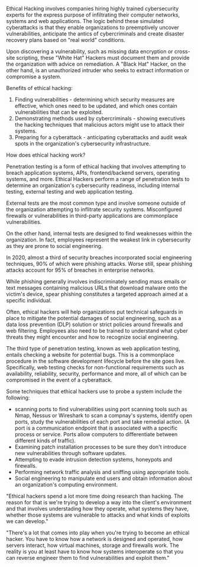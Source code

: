 Ethical Hacking involves companies hiring highly trained cybersecurity experts for the express purpose of infiltrating their computer networks, systems and web applications. The logic behind these simulated cyberattacks is that they enable organizations to preemptively uncover vulnerabilities, anticipate the antics of cybercriminals and create disaster recovery plans based on "real world" conditions.

Upon discovering a vulnerability, such as missing data encryption or cross-site scripting, these "White Hat" Hackers must document them and provide the organization with advice on remediation. A "Black Hat" Hacker, on the other hand, is an unauthorized intruder who seeks to extract information or compromise a system.

Benefits of ethical hacking:

1.  Finding vulnerabilities - determining which security measures are effective, which ones need to be updated, and which ones contain vulnerabilities that can be exploited.
2.  Demonstrating methods used by cybercriminals - showing executives the hacking techniques that malicious actors might use to attack their systems.
3.  Preparing for a cyberattack - anticipating cyberattacks and audit weak spots in the organization's cybersecurity infrastructure.

How does ethical hacking work?

Penetration testing is a form of ethical hacking that involves attempting to breach application systems, APIs, frontend/backend servers, operating systems, and more. Ethical Hackers perform a range of penetration tests to determine an organization's cybersecurity readiness, including internal testing, external testing and web application testing.

External tests are the most common type and involve someone outside of the organization attempting to inflitrate security systems. Misconfigured firewalls or vulnerabilities in third-party applications are commonplace vulnerabilities.

On the other hand, internal tests are designed to find weaknesses within the organization. In fact, employees represent the weakest link in cybersecurity as they are prone to social engineering.

In 2020, almost a third of security breaches incorporated social engineering techniques, 90% of which were phishing attacks. Worse still, spear phishing attacks account for 95% of breaches in enterprise networks.

While phishing generally involves indiscriminately sending mass emails or text messages containing malicious URLs that download malware onto the victim's device, spear phishing constitutes a targeted approach aimed at a specific individual.

Often, ethical hackers will help organizations put technical safeguards in place to mitigate the potential damages of social engineering, such as a data loss prevention (DLP) solution or strict policies around firewalls and web filtering. Employees also need to be trained to understand what cyber threats they might encounter and how to recognize social engineering.

The third type of penetration testing, known as web application testing, entails checking a website for potential bugs. This is a commonplace procedure in the software development lifecycle before the site goes live. Specifically, web testing checks for non-functional requirements such as availability, reliability, security, performance and more, all of which can be compromised in the event of a cyberattack.

Some techniques that ethical hackers use to probe a system include the following:

-   scanning ports to find vulnerabilities using port scanning tools such as Nmap, Nessus or Wireshark to scan a compnay's systems, identify open ports, study the vulnerabilities of each port and take remedial action. (A port is a communication endpoint that is associated with a specific process or service. Ports allow computers to differentiate between different kinds of traffic).
-   Examining patch installation processes to be sure they don't introduce new vulnerabilities through software updates.
-   Attempting to evade intrusion detection systems, honeypots and firewalls.
-   Performing network traffic analysis and sniffing using appropriate tools.
-   Social engineering to manipulate end users and obtain information about an organization's computing environment.

"Ethical hackers spend a lot more time doing research than hacking. The reason for that is we're trying to develop a way into the client's environment and that involves understading how they operate, what systems they have, whether those systems are vulnerable to attacks and what kinds of exploits we can develop."

"There's a lot that comes into play when you're trying to become an ethical hacker. You have to know how a network is designed and operated, how servers interact, how virtual machines, storage and firewalls work. The reality is you at least have to know how systems interoperate so that you can reverse engineer them to find vulnerabilities and exploit them."